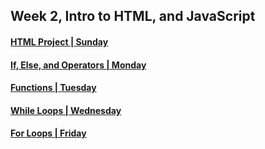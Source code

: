 ## Week 2, Intro to HTML, and JavaScript

#### [HTML Project | Sunday](./sunday-html-project/README.md)
#### [If, Else, and Operators | Monday](./monday-if-else-operators/README.md)
#### [Functions | Tuesday](./tuesday-functions/README.md)
#### [While Loops | Wednesday](./wednesday-while-loops/README.md)
#### [For Loops | Friday](./friday-for-loops/README.md)
